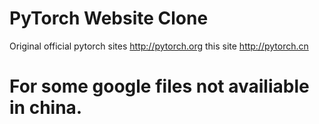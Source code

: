 # PyTorch Website Clone

Original official pytorch sites http://pytorch.org
this site http://pytorch.cn


# For some google files not availiable in china.
